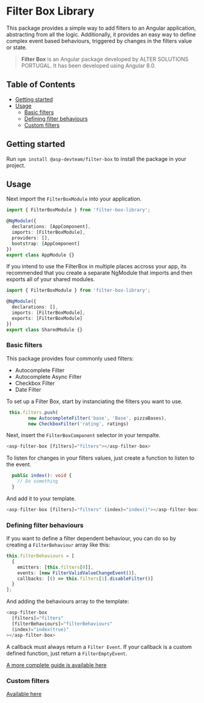 # Filter Box Library

This package provides a simple way to add filters to an Angular application, abstracting from all the logic.
Additionally, it provides an easy way to define complex event based behaviours, triggered by changes in the filters value or state.

> **Filter Box** is an Angular package developed by ALTER SOLUTIONS PORTUGAL. It has been developed using Angular 8.0.

## Table of Contents

- [Getting started](#getting-started)
- [Usage](#usage)
  - [Basic filters](#basic-filters)
  - [Defining filter behaviours](#defining-filter-behaviours)
  - [Custom filters](#custom-filters)

## Getting started

Run `npm install @asp-devteam/filter-box` to install the package in your project.

## Usage

Next import the `FilterBoxModule` into your application.

```typescript
import { FilterBoxModule } from 'filter-box-library';

@NgModule({
  declarations: [AppComponent],
  imports: [FilterBoxModule],
  providers: [],
  bootstrap: [AppComponent]
})
export class AppModule {}
```

If you intend to use the FilterBox in multiple places accross your app, its recommended that you create a separate NgModule that imports and then exports all of your shared modules.

```typescript
import { FilterBoxModule } from 'filter-box-library';

@NgModule({
  declarations: [],
  imports: [FilterBoxModule],
  exports: [FilterBoxModule]
})
export class SharedModule {}
```

### Basic filters

This package provides four commonly used filters:

<ul>
    <li>Autocomplete Filter</li>
    <li>Autocomplete Async Filter</li>
    <li>Checkbox Filter</li>
    <li>Date Filter</li>
</ul>

To set up a Filter Box, start by instanciating the filters you want to use.

```typescript
 this.filters.push(
        new AutocompleteFilter('base', 'Base', pizzaBases),
        new CheckboxFilter('rating', ratings)
```

Next, insert the `FilterBoxComponent` selector in your tempalte.

```typescript
<asp-filter-box [filters]="filters"></asp-filter-box>
```

To listen for changes in your filters values, just create a function to listen to the event.

```typescript
  public index(): void {
    // Do something
  }
```

And add it to your template.

```typescript
<asp-filter-box [filters]="filters" (index)="index()"></asp-filter-box>
```

### Defining filter behaviours

If you want to define a filter dependent behaviour, you can do so by creating a `FilterBehaviour` array like this:

```typescript
this.filterBehaviours = [
  {
    emitters: [this.filters[0]],
    events: [new FilterValidValueChangeEvent()],
    callbacks: [() => this.filters[1].disableFilter()]
  }
];
```

And adding the behaviours array to the template:

```typescript
<asp-filter-box
  [filters]="filters"
  [filterBehaviours]="filterBehaviours"
  (index)="index(true)"
></asp-filter-box>
```

A callback must always return a `Filter Event`. If your callback is a custom defined function, just return a `FilterEmptyEvent`.

[A more complete guide is available here](./docs/advanced-filter-behaviours.md)

### Custom filters

[Available here](./docs/custom-filters.md)